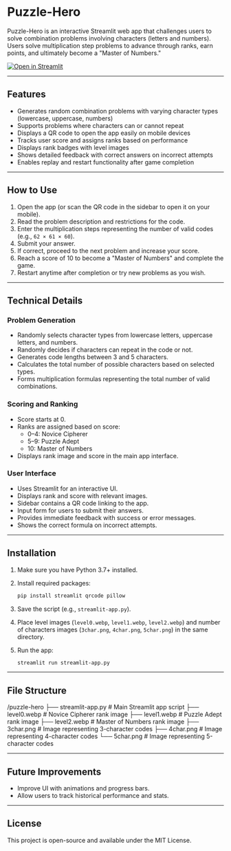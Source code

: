 # Puzzle-Hero

Puzzle-Hero is an interactive Streamlit web app that challenges users to solve combination problems involving characters (letters and numbers). Users solve multiplication step problems to advance through ranks, earn points, and ultimately become a "Master of Numbers."

[![Open in Streamlit](https://static.streamlit.io/badges/streamlit_badge_black_white.svg)](https://puzzle-hero.streamlit.app/)

---

## Features

- Generates random combination problems with varying character types (lowercase, uppercase, numbers)
- Supports problems where characters can or cannot repeat
- Displays a QR code to open the app easily on mobile devices
- Tracks user score and assigns ranks based on performance
- Displays rank badges with level images
- Shows detailed feedback with correct answers on incorrect attempts
- Enables replay and restart functionality after game completion

---

## How to Use

1. Open the app (or scan the QR code in the sidebar to open it on your mobile).
2. Read the problem description and restrictions for the code.
3. Enter the multiplication steps representing the number of valid codes (e.g., `62 × 61 × 60`).
4. Submit your answer.
5. If correct, proceed to the next problem and increase your score.
6. Reach a score of 10 to become a "Master of Numbers" and complete the game.
7. Restart anytime after completion or try new problems as you wish.

---

## Technical Details

### Problem Generation

- Randomly selects character types from lowercase letters, uppercase letters, and numbers.
- Randomly decides if characters can repeat in the code or not.
- Generates code lengths between 3 and 5 characters.
- Calculates the total number of possible characters based on selected types.
- Forms multiplication formulas representing the total number of valid combinations.

### Scoring and Ranking

- Score starts at 0.
- Ranks are assigned based on score:
  - 0–4: Novice Cipherer
  - 5–9: Puzzle Adept
  - 10: Master of Numbers
- Displays rank image and score in the main app interface.

### User Interface

- Uses Streamlit for an interactive UI.
- Displays rank and score with relevant images.
- Sidebar contains a QR code linking to the app.
- Input form for users to submit their answers.
- Provides immediate feedback with success or error messages.
- Shows the correct formula on incorrect attempts.

---

## Installation

1. Make sure you have Python 3.7+ installed.
2. Install required packages:

    ```bash
    pip install streamlit qrcode pillow
    ```

3. Save the script (e.g., `streamlit-app.py`).
4. Place level images (`level0.webp`, `level1.webp`, `level2.webp`) and number of characters images (`3char.png`, `4char.png`, `5char.png`) in the same directory.
5. Run the app:

    ```bash
    streamlit run streamlit-app.py
    ```

---

## File Structure

/puzzle-hero
├── streamlit-app.py     # Main Streamlit app script
├── level0.webp          # Novice Cipherer rank image
├── level1.webp          # Puzzle Adept rank image
├── level2.webp          # Master of Numbers rank image
├── 3char.png            # Image representing 3-character codes
├── 4char.png            # Image representing 4-character codes
└── 5char.png            # Image representing 5-character codes

---

## Future Improvements

- Improve UI with animations and progress bars.
- Allow users to track historical performance and stats.

---

## License

This project is open-source and available under the MIT License.
